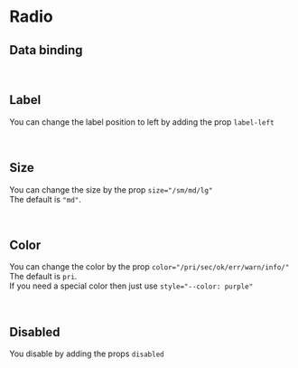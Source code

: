 # Radio

## Data binding

<hhl-live-editor title="" htmlCode='
    <template>
     <div class="flexRow items-center gap-4 flexWrap">
        <H_radio label="Radio 1" v-model="radioVal"  value="val1"></H_radio>
        <H_radio label="Radio 2" v-model="radioVal" value="val2" ></H_radio>    
        <H_radio label="Radio 3" v-model="radioVal" value="val3"></H_radio>
        <H_inputText v-model="radioVal" label="value"></H_inputText>
    </div>
    </template>
    <script>
        const radioVal = ref("val1");
        return {radioVal}
    </script>
'>
</hhl-live-editor>

<br>

## Label

You can change the label position to left by adding the prop `label-left`

<hhl-live-editor title="" htmlCode='
    <template>
     <div class="flexRow items-center gap-4 flexWrap">
        <H_radio label="label standard" v-model="radioVal" value="val1"></H_radio>
        <H_radio label-left label="Label left" v-model="radioVal" value="val2"></H_radio>
        <div class="flex-1" />
    </div>
    </template>
    <script>
        const radioVal = ref("val1");
        return {radioVal}
    </script>
'>
</hhl-live-editor>

<br>

## Size

You can change the size by the prop `size="/sm/md/lg"`<br>
The default is `"md"`.

<hhl-live-editor title="" htmlCode='
    <template>
    <div class="flexRow items-center gap-4 flexWrap">
        <H_radio size="sm" label="Radio small (sm)" v-model="radioVal" value="val1"></H_radio>
        <H_radio label="Radio standard (md)" v-model="radioVal" value="val2"></H_radio>
        <H_radio size="lg" label="Radio large (lg)" v-model="radioVal" value="val3"></H_radio>
    </div>
    </template>
    <script>
        const radioVal = ref("val1");
        return {radioVal}
    </script>
'>
</hhl-live-editor>

<br>

## Color

You can change the color by the prop `color="/pri/sec/ok/err/warn/info/"`<br>
The default is `pri`.<br>
If you need a special color then just use `style="--color: purple"`

<hhl-live-editor title="" htmlCode='
    <template>
     <div class="flexRow items-center gap-4 flexWrap">
        <H_radio color="pri" label="col-pri" v-model="radioVal" value="val11"></H_radio>
        <H_radio color="sec" label="col-sec" v-model="radioVal" value="val11"></H_radio>
        <H_radio color="ok" label="col-ok" v-model="radioVal" value="val11"></H_radio>
        <H_radio color="err" label="col-err" v-model="radioVal" value="val11"></H_radio>
        <H_radio color="warn" label="col-warn" v-model="radioVal" value="val11"></H_radio>
        <H_radio color="info" label="col-info" v-model="radioVal" value="val11"></H_radio>
        <H_radio style="--color: purple" label="purple" v-model="radioVal" value="val11"></H_radio>
    </div>
    </template>
    <script>
        const radioVal = ref("val11");
        return {radioVal}
    </script>
'>
</hhl-live-editor>

<br>

## Disabled

You disable by adding the props `disabled`

<hhl-live-editor title="" htmlCode='
    <template>
     <div class="flexRow items-center gap-4 flexWrap">
        <H_radio disabled color="pri" label="col-pri" v-model="radioVal" value="val2"></H_radio>
        <H_radio disabled color="sec" label="col-sec" v-model="radioVal" value="val2" ></H_radio>
        <H_radio disabled color="ok" label="col-ok" v-model="radioVal" value="val2"></H_radio>
        <H_radio disabled color="err" label="col-err" v-model="radioVal" value="val2"></H_radio>
        <H_radio disabled color="warn" label="col-warn" v-model="radioVal" value="val2"></H_radio>
        <H_radio disabled color="info" label="col-info" v-model="radioVal" value="val2"></H_radio>
        <H_radio disabled style="--color: purple" v-model="radioVal" value="val2"></H_radio>
    </div>
    </template>
    <script>
        const radioVal = ref("val2");
        return {radioVal}
    </script>
'>
</hhl-live-editor>

<br>
